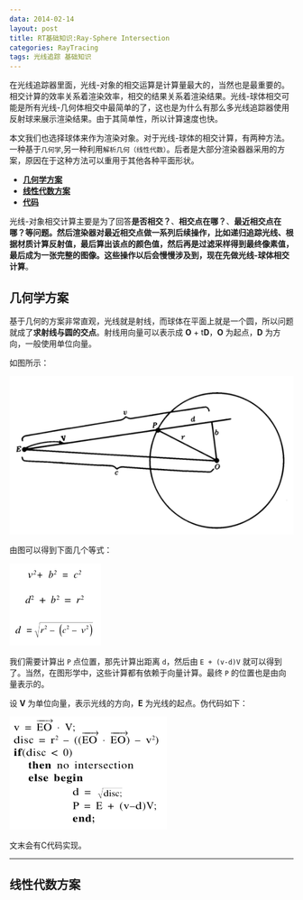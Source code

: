 ```yaml
---
data: 2014-02-14
layout: post
title: RT基础知识:Ray-Sphere Intersection
categories: RayTracing
tags: 光线追踪 基础知识
---
```


在光线追踪器里面，光线-对象的相交运算是计算量最大的，当然也是最重要的。相交计算的效率关系着渲染效率，相交的结果关系着渲染结果。光线-球体相交可能是所有光线-几何体相交中最简单的了，这也是为什么有那么多光线追踪器使用反射球来展示渲染结果。由于其简单性，所以计算速度也快。

本文我们也选择球体来作为渲染对象。对于光线-球体的相交计算，有两种方法。一种基于`几何学`,另一种利用`解析几何（线性代数）`。后者是大部分渲染器器采用的方案，原因在于这种方法可以重用于其他各种平面形状。

- **[几何学方案](#Geometric)**
- **[线性代数方案](#Analytic)**
- **[代码](#code)**

光线-对象相交计算主要是为了回答**是否相交？**、**相交点在哪？**、**最近相交点在哪？**等问题。然后渲染器对最近相交点做一系列后续操作，比如递归追踪光线、根据材质计算反射值，最后算出该点的颜色值，然后再是过滤采样得到最终像素值，最后成为一张完整的图像。这些操作以后会慢慢涉及到，现在先做**光线-球体相交计算**。


## <span id ="Geometric">几何学方案</span> ##

基于几何的方案非常直观，光线就是射线，而球体在平面上就是一个圆，所以问题就成了**求射线与圆的交点**。射线用向量可以表示成 **O** + t**D**，**O** 为起点，**D** 为方向，一般使用单位向量。

如图所示：

![](/image/raytracer_03_01.png)

由图可以得到下面几个等式：

![](/image/raytracer_03_02.png)

我们需要计算出 `P` 点位置，那先计算出距离 `d`，然后由 `E + (v-d)V` 就可以得到了。当然，在图形学中，这些计算都有依赖于向量计算。最终 `P` 的位置也是由向量表示的。

设 **V** 为单位向量，表示光线的方向，**E** 为光线的起点。伪代码如下：

![](/image/raytracer_03_03.png)

文末会有C代码实现。

------------------------------------------------------------------
## <span id ="Analytic">线性代数方案</span> ##

